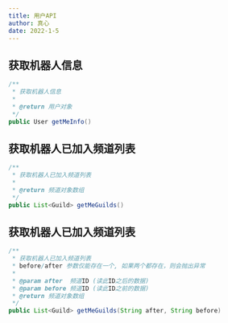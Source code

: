 ```yaml
---
title: 用户API
author: 真心
date: 2022-1-5
---
```


## 获取机器人信息
```java
/**
 * 获取机器人信息
 *
 * @return 用户对象
 */
public User getMeInfo()
```
## 获取机器人已加入频道列表
```java
/**
 * 获取机器人已加入频道列表
 *
 * @return 频道对象数组
 */
public List<Guild> getMeGuilds()
```

## 获取机器人已加入频道列表
```java
/**
 * 获取机器人已加入频道列表
 * before/after 参数仅能存在一个, 如果两个都存在，则会抛出异常
 *
 * @param after  频道ID (读此ID之后的数据)
 * @param before 频道ID (读此ID之前的数据)
 * @return 频道对象数组
 */
public List<Guild> getMeGuilds(String after, String before)
```